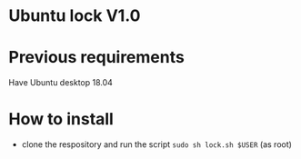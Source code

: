 # Ubuntu lock V1.0


# Previous requirements
Have Ubuntu desktop 18.04 

# How to install

- clone the respository and run  the script `sudo sh lock.sh $USER` (as root)
